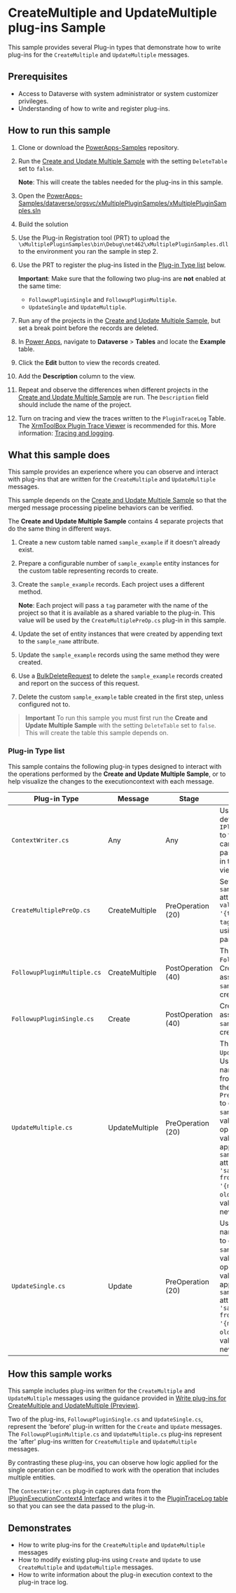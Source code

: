 ﻿# CreateMultiple and UpdateMultiple plug-ins Sample

This sample provides several Plug-in types that demonstrate how to write plug-ins for the `CreateMultiple` and `UpdateMultiple` messages.

## Prerequisites

- Access to Dataverse with system administrator or system customizer privileges.
- Understanding of how to write and register plug-ins.

## How to run this sample

1. Clone or download the [PowerApps-Samples](https://github.com/microsoft/PowerApps-Samples) repository.
1. Run the [Create and Update Multiple Sample](/xMultipleSamples/README.md) with the setting `DeleteTable` set to `false`.

   **Note**: This will create the tables needed for the plug-ins in this sample.

1. Open the [PowerApps-Samples/dataverse/orgsvc/xMultiplePluginSamples/xMultiplePluginSamples.sln](https://github.com/microsoft/PowerApps-Samples/tree/master/dataverse/orgsvc/xMultiplePluginSamples/xMultiplePluginSamples.sln)
1. Build the solution
1. Use the Plug-in Registration tool (PRT) to upload the `\xMultiplePluginSamples\bin\Debug\net462\xMultiplePluginSamples.dll` to the environment you ran the sample in step 2.
1. Use the PRT to register the plug-ins listed in the [Plug-in Type list](#plug-in-type-list) below.

   **Important**: Make sure that the following two plug-ins are **not** enabled at the same time:
    - `FollowupPluginSingle` and `FollowupPluginMultiple`.
    - `UpdateSingle` and `UpdateMultiple`.

1. Run any of the projects in the [Create and Update Multiple Sample](/xMultipleSamples/README.md), but set a break point before the records are deleted.
1. In [Power Apps](https://make.powerapps.com/), navigate to **Dataverse** > **Tables** and locate the **Example** table.
1. Click the **Edit** button to view the records created.
1. Add the **Description** column to the view.
1. Repeat and observe the differences when different projects in the [Create and Update Multiple Sample](/xMultipleSamples/README.md) are run. The `Description` field should include the name of the project.
1. Turn on tracing and view the traces written to the `PluginTraceLog` Table. The [XrmToolBox Plugin Trace Viewer](https://jonasr.app/ptv/) is recommended for this. More information: [Tracing and logging](https://learn.microsoft.com/power-apps/developer/data-platform/logging-tracing).

## What this sample does

This sample provides an experience where you can observe and interact with plug-ins that are written for the `CreateMultiple` and `UpdateMultiple` messages.

This sample depends on the [Create and Update Multiple Sample](/xMultipleSamples/README.md) so that the merged message processing pipeline behaviors can be verified.

The **Create and Update Multiple Sample** contains 4 separate projects that do the same thing in different ways.

1. Create a new custom table named `sample_example` if it doesn't already exist.
1. Prepare a configurable number of `sample_example` entity instances for the custom table representing records to create.
1. Create the `sample_example` records. Each project uses a different method.
   
   **Note**: Each project will pass a `tag` parameter with the name of the project so that it is available as a shared variable to the plug-in. This value will be used by the `CreateMultiplePreOp.cs` plug-in in this sample.
1. Update the set of entity instances that were created by appending text to the `sample_name` attribute.
1. Update the `sample_example` records using the same method they were created.
1. Use a [BulkDeleteRequest](xref:Microsoft.Crm.Sdk.Messages.BulkDeleteRequest) to delete the `sample_example` records created and report on the success of this request.
1. Delete the custom `sample_example` table created in the first step, unless configured not to.

> **Important**
> To run this sample you must first run the **Create and Update Multiple Sample** with the setting `DeleteTable` set to `false`. This will create the table this sample depends on.

### Plug-in Type list

This sample contains the following plug-in types designed to interact with the operations performed by the **Create and Update Multiple Sample**, or to help visualize the changes to the executioncontext with each message.

|Plug-in Type|Message|Stage|Description|
|---------|---------|---------|---------|
|`ContextWriter.cs`|Any|Any|Use this plug-in to write details of the `IPluginExecutionContext4` to the trace log so that you can see the values being passed. Add entity images in the step registration to view the content.|
|`CreateMultiplePreOp.cs`|CreateMultiple|PreOperation (20)|Sets the `sample_description` attribute value to `$"'tag' value for Create = '{tagValue}'."` where `tagValue` is the value set using the optional `tag` parameter. |
|`FollowupPluginMultiple.cs`|CreateMultiple|PostOperation (40)|This is the replacement for `FollowupPluginSingle.cs`.<br />Creates a `task` record associated with the `sample_example` record created.|
|`FollowupPluginSingle.cs`|Create|PostOperation (40)|Creates a `task` record associated with the `sample_example` record created.|
|`UpdateMultiple.cs`|UpdateMultiple|PreOperation (20)|This is the replacement for `UpdateSingle.cs`.<br />Uses an Entity image named `example_preimages` from the matching item in the `PreEntityImagesCollection` to compare the original `sample_name` value with the value in the update operation. When the values are different, append a message to the `sample_description` attribute value: `$"\\r\\n - 'sample_name' changed from '{oldName}' to '{newName}'."`, where `oldName` is the original value and `newName` is the new value.|
|`UpdateSingle.cs`|Update|PreOperation (20)|Uses a `PreEntityImage` named `example_preimage` to compare the original `sample_name` value with the value in the update operation. When the values are different, append a message to the `sample_description` attribute value: `$"\\r\\n - 'sample_name' changed from '{oldName}' to '{newName}'."`, where `oldName` is the original value and `newName` is the new value.|

## How this sample works

This sample includes plug-ins written for the `CreateMultiple` and `UpdateMultiple` messages using the guidance provided in [Write plug-ins for CreateMultiple and UpdateMultiple (Preview)](https://review.learn.microsoft.com/en-us/power-apps/developer/data-platform/write-plugin-multiple-operation?branch=pr-en-us-7371).

Two of the plug-ins, `FollowupPluginSingle.cs` and `UpdateSingle.cs`, represent the 'before' plug-in written for the `Create` and `Update` messages. The `FollowupPluginMultiple.cs` and `UpdateMultiple.cs` plug-ins represent the 'after' plug-ins written for `CreateMultiple` and `UpdateMultiple` messages.

By contrasting these plug-ins, you can observe how logic applied for the single operation can be modified to work with the operation that includes multiple entities.

The `ContextWriter.cs` plug-in captures data from the [IPluginExecutionContext4 Interface](https://learn.microsoft.com/dotnet/api/microsoft.xrm.sdk.ipluginexecutioncontext4?view=dataverse-sdk-latest) and writes it to the [PluginTraceLog table](https://learn.microsoft.com/power-apps/developer/data-platform/reference/entities/plugintracelog) so that you can see the data passed to the plug-in.

## Demonstrates

- How to write plug-ins for the `CreateMultiple` and `UpdateMultiple` messages
- How to modify existing plug-ins using `Create` and `Update` to use `CreateMultiple` and `UpdateMultiple` messages.
- How to write information about the plug-in execution context to the plug-in trace log.

